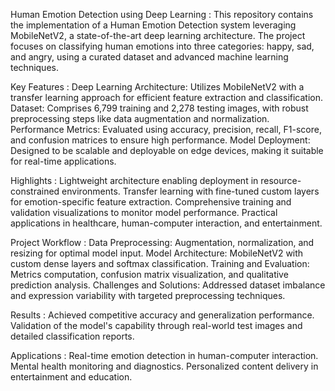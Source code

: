Human Emotion Detection using Deep Learning : 
This repository contains the implementation of a Human Emotion Detection system leveraging MobileNetV2, a state-of-the-art deep learning architecture. The project focuses on classifying human emotions into three categories: happy, sad, and angry, using a curated dataset and advanced machine learning techniques.

Key Features : 
Deep Learning Architecture: Utilizes MobileNetV2 with a transfer learning approach for efficient feature extraction and classification.
Dataset: Comprises 6,799 training and 2,278 testing images, with robust preprocessing steps like data augmentation and normalization.
Performance Metrics: Evaluated using accuracy, precision, recall, F1-score, and confusion matrices to ensure high performance.
Model Deployment: Designed to be scalable and deployable on edge devices, making it suitable for real-time applications.

Highlights : 
Lightweight architecture enabling deployment in resource-constrained environments.
Transfer learning with fine-tuned custom layers for emotion-specific feature extraction.
Comprehensive training and validation visualizations to monitor model performance.
Practical applications in healthcare, human-computer interaction, and entertainment.

Project Workflow : 
Data Preprocessing: Augmentation, normalization, and resizing for optimal model input.
Model Architecture: MobileNetV2 with custom dense layers and softmax classification.
Training and Evaluation: Metrics computation, confusion matrix visualization, and qualitative prediction analysis.
Challenges and Solutions: Addressed dataset imbalance and expression variability with targeted preprocessing techniques.

Results : 
Achieved competitive accuracy and generalization performance.
Validation of the model's capability through real-world test images and detailed classification reports.

Applications : 
Real-time emotion detection in human-computer interaction.
Mental health monitoring and diagnostics.
Personalized content delivery in entertainment and education.
